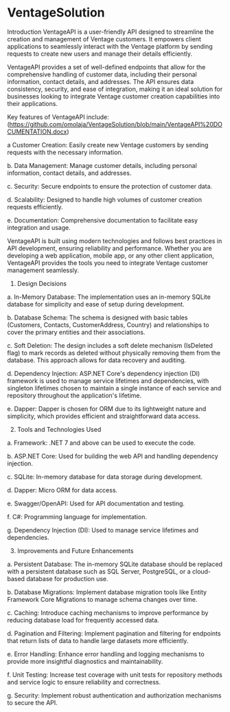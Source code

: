# VentageSolution

Introduction
VentageAPI is a user-friendly API designed to streamline the creation and management of Ventage customers. It empowers client applications to seamlessly interact with the Ventage platform by sending requests to create new users and manage their details efficiently.

VentageAPI provides a set of well-defined endpoints that allow for the comprehensive handling of customer data, including their personal information, contact details, and addresses. The API ensures data consistency, security, and ease of integration, making it an ideal solution for businesses looking to integrate Ventage customer creation capabilities into their applications.

Key features of VentageAPI include: (https://github.com/omolaja/VentageSolution/blob/main/VentageAPI%20DOCUMENTATION.docx)

a Customer Creation: Easily create new Ventage customers by sending requests with the necessary information.

b. Data Management: Manage customer details, including personal information, contact details, and addresses.

c. Security: Secure endpoints to ensure the protection of customer data.

d. Scalability: Designed to handle high volumes of customer creation requests efficiently.

e. Documentation: Comprehensive documentation to facilitate easy integration and usage.

VentageAPI is built using modern technologies and follows best practices in API development, ensuring reliability and performance. Whether you are developing a web application, mobile app, or any other client application, VentageAPI provides the tools you need to integrate Ventage customer management seamlessly.

1. Design Decisions

a. In-Memory Database: The implementation uses an in-memory SQLite database for simplicity and ease of setup during development.

b. Database Schema: The schema is designed with basic tables (Customers, Contacts, CustomerAddress, Country) and relationships to cover the primary entities and their associations.


c. Soft Deletion: The design includes a soft delete mechanism (IsDeleted flag) to mark records as deleted without physically removing them from the database. This approach allows for data recovery and auditing.

d. Dependency Injection: ASP.NET Core's dependency injection (DI) framework is used to manage service lifetimes and dependencies, with singleton lifetimes chosen to maintain a single instance of each service and repository throughout the application's lifetime.

e. Dapper: Dapper is chosen for ORM due to its lightweight nature and simplicity, which provides efficient and straightforward data access.


2. Tools and Technologies Used
   
a. Framework: .NET 7 and above can be used to execute the code.

b. ASP.NET Core: Used for building the web API and handling dependency injection.

c. SQLite: In-memory database for data storage during development.

d. Dapper: Micro ORM for data access.

e. Swagger/OpenAPI: Used for API documentation and testing.

f. C#: Programming language for implementation.

g. Dependency Injection (DI): Used to manage service lifetimes and dependencies.


3. Improvements and Future Enhancements
   
a. Persistent Database: The in-memory SQLite database should be replaced with a persistent database such as SQL Server, PostgreSQL, or a cloud-based database for production use.

b. Database Migrations: Implement database migration tools like Entity Framework Core Migrations to manage schema changes over time.

c. Caching: Introduce caching mechanisms to improve performance by reducing database load for frequently accessed data.

d. Pagination and Filtering: Implement pagination and filtering for endpoints that return lists of data to handle large datasets more efficiently.

e. Error Handling: Enhance error handling and logging mechanisms to provide more insightful diagnostics and maintainability.

f. Unit Testing: Increase test coverage with unit tests for repository methods and service logic to ensure reliability and correctness.

g. Security: Implement robust authentication and authorization mechanisms to secure the API.




